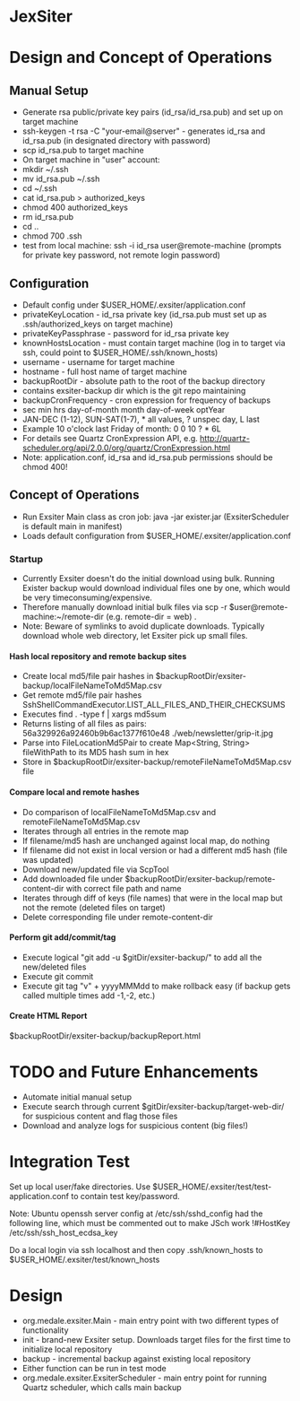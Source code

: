 JexSiter
========

# Design and Concept of Operations

## Manual Setup
* Generate rsa public/private key pairs (id_rsa/id_rsa.pub) and set up on target machine
 * ssh-keygen -t rsa -C "your-email@server" - generates id_rsa and id_rsa.pub (in designated directory with password)
 * scp id_rsa.pub to target machine
 * On target machine in "user" account:
  * mkdir ~/.ssh
  * mv id_rsa.pub ~/.ssh
  * cd ~/.ssh
  * cat id_rsa.pub > authorized_keys
  * chmod 400 authorized_keys
  * rm id_rsa.pub
  * cd ..
  * chmod 700 .ssh
 * test from local machine: ssh -i id_rsa user@remote-machine (prompts for private key password, not remote login password)

## Configuration
* Default config under $USER_HOME/.exsiter/application.conf
 * privateKeyLocation - id_rsa private key (id_rsa.pub must set up as .ssh/authorized_keys on target machine)
 * privateKeyPassphrase - password for id_rsa private key
 * knownHostsLocation - must contain target machine (log in to target via ssh, could point to $USER_HOME/.ssh/known_hosts)
 * username - username for target machine
 * hostname - full host name of target machine
 * backupRootDir - absolute path to the root of the backup directory
  * contains exsiter-backup dir which is the git repo maintaining
 * backupCronFrequency - cron expression for frequency of backups
  * sec min hrs day-of-month month day-of-week optYear
  * JAN-DEC (1-12), SUN-SAT(1-7), * all values, ? unspec day, L last
  * Example 10 o'clock last Friday of month: 0 0 10 ? * 6L
  * For details see Quartz CronExpression API, e.g. http://quartz-scheduler.org/api/2.0.0/org/quartz/CronExpression.html
* Note: application.conf, id_rsa and id_rsa.pub permissions should be chmod 400!

## Concept of Operations

* Run Exsiter Main class as cron job: java -jar exister.jar (ExsiterScheduler is default main in manifest)
 * Loads default configuration from $USER_HOME/.exsiter/application.conf

### Startup
* Currently Exsiter doesn't do the initial download using bulk. Running Exister backup would download individual files one by one,
which would be very timeconsuming/expensive.
 * Therefore manually download initial bulk files via scp -r $user@remote-machine:~/remote-dir (e.g. remote-dir = web) . 
 * Note: Beware of symlinks to avoid duplicate downloads. Typically download whole web directory, let Exsiter pick up small files.

#### Hash local repository and remote backup sites
* Create local md5/file pair hashes in $backupRootDir/exsiter-backup/localFileNameToMd5Map.csv
* Get remote md5/file pair hashes SshShellCommandExecutor.LIST_ALL_FILES_AND_THEIR_CHECKSUMS 
 * Executes find . -type f | xargs md5sum
 * Returns listing of all files as pairs: 56a329926a92460b9b6ac1377f610e48 ./web/newsletter/grip-it.jpg
 * Parse into FileLocationMd5Pair to create Map<String, String> fileWithPath to its MD5 hash sum in hex
 * Store in $backupRootDir/exsiter-backup/remoteFileNameToMd5Map.csv file

#### Compare local and remote hashes
* Do comparison of localFileNameToMd5Map.csv and remoteFileNameToMd5Map.csv
 * Iterates through all entries in the remote map
  * If filename/md5 hash are unchanged against local map, do nothing
  * If filename did not exist in local version or had a different md5 hash (file was updated)
   * Download new/updated file via ScpTool
   * Add downloaded file under $backupRootDir/exsiter-backup/remote-content-dir with correct file path and name
  * Iterates through diff of keys (file names) that were in the local map but not the remote (deleted files on target)
   * Delete corresponding file under remote-content-dir

#### Perform git add/commit/tag
* Execute logical "git add -u $gitDir/exsiter-backup/" to add all the new/deleted files
* Execute git commit
* Execute git tag "v" + yyyyMMMdd to make rollback easy (if backup gets called multiple times add -1,-2, etc.)

#### Create HTML Report
$backupRootDir/exsiter-backup/backupReport.html

# TODO and Future Enhancements
* Automate initial manual setup
* Execute search through current $gitDir/exsiter-backup/target-web-dir/ for suspicious content and flag those files
* Download and analyze logs for suspicious content (big files!)

# Integration Test
Set up local user/fake directories. Use $USER_HOME/.exsiter/test/test-application.conf to contain test key/password.

Note: Ubuntu openssh server config at /etc/ssh/sshd_config had the following line, which must be commented out to make JSch
work
!#HostKey /etc/ssh/ssh_host_ecdsa_key

Do a local login via ssh localhost and then copy .ssh/known_hosts to $USER_HOME/.exsiter/test/known_hosts

# Design
* org.medale.exsiter.Main - main entry point with two different types of functionality
 * init - brand-new Exsiter setup. Downloads target files for the first time to initialize local repository
 * backup - incremental backup against existing local repository
 * Either function can be run in test mode
* org.medale.exsiter.ExsiterScheduler - main entry point for running Quartz scheduler, which calls main backup
 
 


